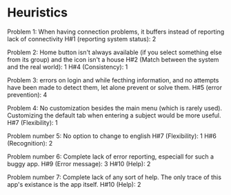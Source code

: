 # Heuristics

Problem 1: When having connection problems, it buffers instead of reporting lack of connectivity
H#1 (reporting system status): 2

Problem 2: Home button isn't always available (if you select something else from its group) and the icon isn't a house
H#2 (Match between the system and the real world): 1
H#4 (Consistency): 1

Problem 3: errors on login and while fecthing information, and no attempts have been made to detect them, let alone prevent or solve them.
H#5 (error prevention): 4

Problem 4: No customization besides the main menu (which is rarely used). Customizing the default tab when entering a subject would be more useful.
H#7 (Flexibility): 1

Problem number 5: No option to change to english
H#7 (Flexibility): 1
H#6 (Recognition): 2

Problem number 6: Complete lack of error reporting, especiall for such a buggy app.
H#9 (Error message): 3
H#10 (Help): 2

Problem number 7: Complete lack of any sort of help. The only trace of this app's existance is the app itself.
H#10 (Help): 2
